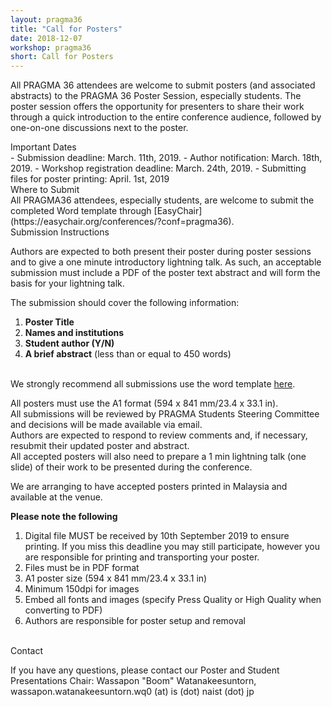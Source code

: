 ```yaml
---
layout: pragma36
title: "Call for Posters"
date: 2018-12-07
workshop: pragma36
short: Call for Posters
---
```



All PRAGMA 36 attendees are welcome to submit posters (and associated
abstracts) to the PRAGMA 36 Poster Session, especially students. The poster
session offers the opportunity for presenters to share their work through a
quick introduction to the entire conference audience, followed by one-on-one
discussions next to the poster.

<div class="border36">Important Dates</div>
- Submission deadline: March. 11th, 2019.
- Author notification: March. 18th, 2019.
- Workshop registration deadline: March. 24th, 2019.
- Submitting files for poster printing: April. 1st, 2019

<br>

<div class="border36">Where to Submit</div>
All PRAGMA36 attendees, especially students, are welcome to submit the
completed Word template through [EasyChair](https://easychair.org/conferences/?conf=pragma36).

<div class="border36">Submission Instructions</div>

Authors are expected to both present their poster during poster sessions and
to give a one minute introductory lightning talk. As such, an acceptable
submission must include a PDF of the poster text abstract and will form the
basis for your lightning talk.


The submission should cover the following information: 

1.	**Poster Title**
2.	**Names and institutions**
3.	**Student author (Y/N)**
4.	**A brief abstract** (less than or equal to 450 words)

<br>
We strongly recommend all submissions use the word template 
<a href="/images/pragma34/PRAGMA34_Poster_Abstract_Template2.dotx">here</a>.<br>

All posters must use the A1 format (594 x 841 mm/23.4 x 33.1 in).<br>
All submissions will be reviewed by PRAGMA Students Steering Committee and
decisions will be made available via email.<br>
Authors are expected to respond to review comments and, if necessary, resubmit
their updated poster and abstract.<br>
All accepted posters will also need to prepare a 1 min lightning talk (one
slide) of their work to be presented during the conference.<br>


We are arranging to have accepted posters printed in Malaysia and available at
the venue.<br>

<b>Please note the following</b>

1.	Digital file MUST be received by 10th September 2019 to ensure printing.
If you miss this deadline you may still participate, however you are
responsible for printing and transporting your poster.
2.	Files must be in PDF format
3.	A1 poster size (594 x 841 mm/23.4 x 33.1 in)
4.	Minimum 150dpi for images
5.	Embed all fonts and images (specify Press Quality or High Quality when
converting to PDF)
6.	Authors are responsible for poster setup and removal

<br>

<div class="border36">Contact</div>

If you have any questions, please contact our Poster and Student Presentations
Chair:
Wassapon "Boom" Watanakeesuntorn, wassapon.watanakeesuntorn.wq0 (at) is (dot)
naist (dot) jp

